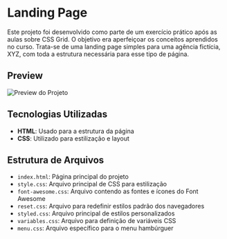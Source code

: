 # Landing Page

Este projeto foi desenvolvido como parte de um exercício prático após as aulas sobre CSS Grid. O objetivo era aperfeiçoar os conceitos aprendidos no curso. Trata-se de uma landing page simples para uma agência fictícia, XYZ, com toda a estrutura necessária para esse tipo de página.

## Preview

![Preview do Projeto](./ScreenToGif/tela.gif.gif)

## Tecnologias Utilizadas

- **HTML**: Usado para a estrutura da página
- **CSS**: Utilizado para estilização e layout

## Estrutura de Arquivos

- `index.html`: Página principal do projeto
- `style.css`: Arquivo principal de CSS para estilização
- `font-awesome.css`: Arquivo contendo as fontes e ícones do Font Awesome
- `reset.css`: Arquivo para redefinir estilos padrão dos navegadores
- `styled.css`: Arquivo principal de estilos personalizados
- `variables.css`: Arquivo para definição de variáveis CSS
- `menu.css`: Arquivo específico para o menu hambúrguer
